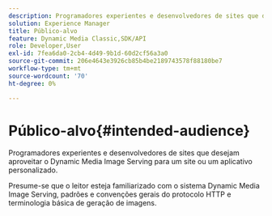 ```yaml
---
description: Programadores experientes e desenvolvedores de sites que desejam aproveitar o Dynamic Media Image Serving para um site ou um aplicativo personalizado.
solution: Experience Manager
title: Público-alvo
feature: Dynamic Media Classic,SDK/API
role: Developer,User
exl-id: 7fea6da0-2cb4-4d49-9b1d-60d2cf56a3a0
source-git-commit: 206e4643e3926cb85b4be2189743578f88180be7
workflow-type: tm+mt
source-wordcount: '70'
ht-degree: 0%

---
```


# Público-alvo{#intended-audience}

Programadores experientes e desenvolvedores de sites que desejam aproveitar o Dynamic Media Image Serving para um site ou um aplicativo personalizado.

Presume-se que o leitor esteja familiarizado com o sistema Dynamic Media Image Serving, padrões e convenções gerais do protocolo HTTP e terminologia básica de geração de imagens.
